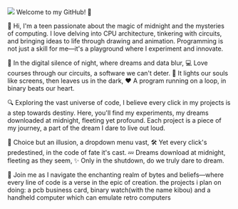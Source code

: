 <picture>
  <source
    srcset="https://github-readme-stats.vercel.app/api?username=anuraghazra&show_icons=true&theme=dark"
    media="(prefers-color-scheme: dark)"
  />
  <source
    srcset="https://github-readme-stats.vercel.app/api?username=anuraghazra&show_icons=true"
    media="(prefers-color-scheme: light), (prefers-color-scheme: no-preference)"
  />
  <img src="https://github-readme-stats.vercel.app/api?username=anuraghazra&show_icons=true" />
</picture>
Welcome to my GitHub! 🌌

👋 Hi, I'm a teen passionate about the magic of midnight and the mysteries of computing. I love delving into CPU architecture, tinkering with circuits, and bringing ideas to life through drawing and animation. Programming is not just a skill for me—it's a playground where I experiment and innovate.

🌙 In the digital silence of night, where dreams and data blur,
💻 Love courses through our circuits, a software we can't deter.
🌟 It lights our souls like screens, then leaves us in the dark,
❤️ A program running on a loop, in binary beats our heart.

🔍 Exploring the vast universe of code, I believe every click in my projects is a step towards destiny. Here, you'll find my experiments, my dreams downloaded at midnight, fleeting yet profound. Each project is a piece of my journey, a part of the dream I dare to live out loud.

👾 Choice but an illusion, a dropdown menu vast,
🛠 Yet every click's predestined, in the code of fate it's cast.
💤 Dreams download at midnight, fleeting as they seem,
✨ Only in the shutdown, do we truly dare to dream.

🚀 Join me as I navigate the enchanting realm of bytes and beliefs—where every line of code is a verse in the epic of creation.
the projects i plan on doing: a pcb business card, binary watch(with the name kibou) and a handheld computer which can emulate retro computers
